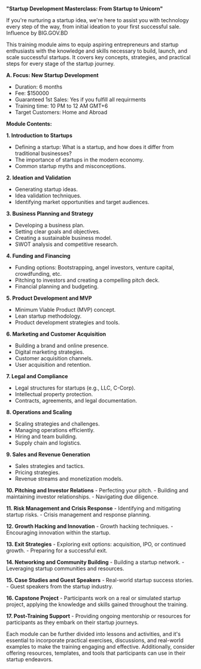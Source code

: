 **"Startup Development Masterclass: From Startup to Unicorn"**

If you're nurturing a startup idea, we're here to assist you with technology every step of the way, from initial ideation to your first successful sale. Influence by BIG.GOV.BD

This training module aims to equip aspiring entrepreneurs and startup enthusiasts with the knowledge and skills necessary to build, launch, and scale successful startups. It covers key concepts, strategies, and practical steps for every stage of the startup journey.

**A. Focus: New Startup Development**
- Duration: 6 months
- Fee: $150000
- Guaranteed 1st Sales: Yes if you fulfill all requirments 
- Training time: 10 PM to 12 AM GMT+6
- Target Customers: Home and Abroad

**Module Contents:**

**1. Introduction to Startups**
   - Defining a startup: What is a startup, and how does it differ from traditional businesses?
   - The importance of startups in the modern economy.
   - Common startup myths and misconceptions.

**2. Ideation and Validation**
   - Generating startup ideas.
   - Idea validation techniques.
   - Identifying market opportunities and target audiences.

**3. Business Planning and Strategy**
   - Developing a business plan.
   - Setting clear goals and objectives.
   - Creating a sustainable business model.
   - SWOT analysis and competitive research.

**4. Funding and Financing**
   - Funding options: Bootstrapping, angel investors, venture capital, crowdfunding, etc.
   - Pitching to investors and creating a compelling pitch deck.
   - Financial planning and budgeting.

**5. Product Development and MVP**
   - Minimum Viable Product (MVP) concept.
   - Lean startup methodology.
   - Product development strategies and tools.

**6. Marketing and Customer Acquisition**
   - Building a brand and online presence.
   - Digital marketing strategies.
   - Customer acquisition channels.
   - User acquisition and retention.

**7. Legal and Compliance**
   - Legal structures for startups (e.g., LLC, C-Corp).
   - Intellectual property protection.
   - Contracts, agreements, and legal documentation.

**8. Operations and Scaling**
   - Scaling strategies and challenges.
   - Managing operations efficiently.
   - Hiring and team building.
   - Supply chain and logistics.

**9. Sales and Revenue Generation**
   - Sales strategies and tactics.
   - Pricing strategies.
   - Revenue streams and monetization models.

**10. Pitching and Investor Relations**
    - Perfecting your pitch.
    - Building and maintaining investor relationships.
    - Navigating due diligence.

**11. Risk Management and Crisis Response**
    - Identifying and mitigating startup risks.
    - Crisis management and response planning.

**12. Growth Hacking and Innovation**
    - Growth hacking techniques.
    - Encouraging innovation within the startup.

**13. Exit Strategies**
    - Exploring exit options: acquisition, IPO, or continued growth.
    - Preparing for a successful exit.

**14. Networking and Community Building**
    - Building a startup network.
    - Leveraging startup communities and resources.

**15. Case Studies and Guest Speakers**
    - Real-world startup success stories.
    - Guest speakers from the startup industry.

**16. Capstone Project**
    - Participants work on a real or simulated startup project, applying the knowledge and skills gained throughout the training.

**17. Post-Training Support**
    - Providing ongoing mentorship or resources for participants as they embark on their startup journeys.

Each module can be further divided into lessons and activities, and it's essential to incorporate practical exercises, discussions, and real-world examples to make the training engaging and effective. Additionally, consider offering resources, templates, and tools that participants can use in their startup endeavors.
